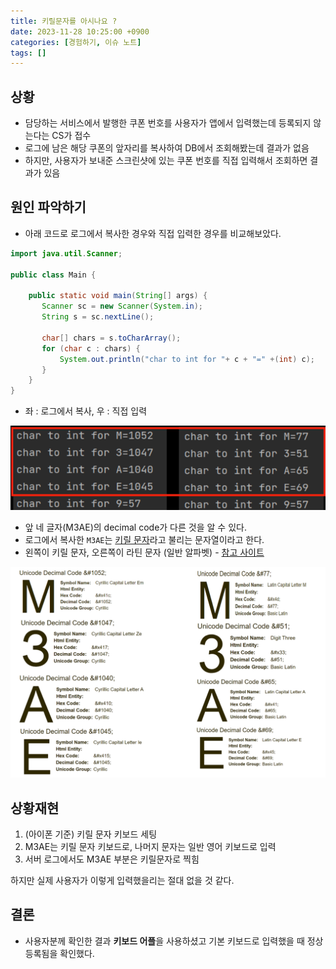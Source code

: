 ```yaml
---
title: 키릴문자를 아시나요 ?
date: 2023-11-28 10:25:00 +0900
categories: [경험하기, 이슈 노트]
tags: []
---
```


## 상황
- 담당하는 서비스에서 발행한 쿠폰 번호를 사용자가 앱에서 입력했는데 등록되지 않는다는 CS가 접수
- 로그에 남은 해당 쿠폰의 앞자리를 복사하여 DB에서 조회해봤는데 결과가 없음
- 하지만, 사용자가 보내준 스크린샷에 있는 쿠폰 번호를 직접 입력해서 조회하면 결과가 있음

## 원인 파악하기
- 아래 코드로 로그에서 복사한 경우와 직접 입력한 경우를 비교해보았다.

```java
import java.util.Scanner;

public class Main {

    public static void main(String[] args) {
       Scanner sc = new Scanner(System.in);
       String s = sc.nextLine();

       char[] chars = s.toCharArray();
       for (char c : chars) {
           System.out.println("char to int for "+ c + "=" +(int) c);
       }
    }
}
```

- 좌 : 로그에서 복사, 우 : 직접 입력

![image](/assets/img/cyrillic-issue-img1.png)

* 앞 네 글자(M3AE)의 decimal code가 다른 것을 알 수 있다.
* 로그에서 복사한 `M3AE`는 [키릴 문자](https://ko.wikipedia.org/wiki/%ED%82%A4%EB%A6%B4_%EB%AC%B8%EC%9E%90)라고 불리는 문자열이라고 한다.
* 왼쪽이 키릴 문자, 오른쪽이 라틴 문자 (일반 알파벳) - [참고 사이트](https://www.codetable.net/decimal/1052)

![image](/assets/img/cyrillic-issue-img2.png)

## 상황재현
1) (아이폰 기준) 키릴 문자 키보드 세팅 <br>
2) M3AE는 키릴 문자 키보드로, 나머지 문자는 일반 영어 키보드로 입력 <br>
3) 서버 로그에서도 M3AE 부분은 키릴문자로 찍힘

하지만 실제 사용자가 이렇게 입력했을리는 절대 없을 것 같다.

## 결론
- 사용자분께 확인한 결과 **키보드 어플**을 사용하셨고 기본 키보드로 입력했을 때 정상 등록됨을 확인했다.

